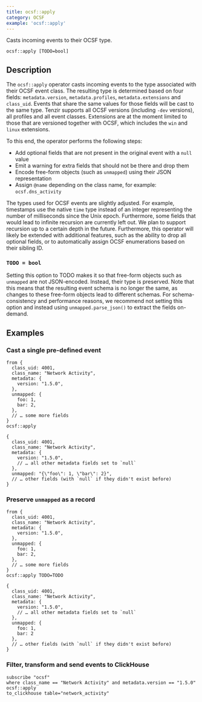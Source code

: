 ```yaml
---
title: ocsf::apply
category: OCSF
example: 'ocsf::apply'
---
```


Casts incoming events to their OCSF type.

```tql
ocsf::apply [TODO=bool]
```

## Description

The `ocsf::apply` operator casts incoming events to the type associated with
their OCSF event class. The resulting type is determined based on four fields:
`metadata.version`, `metadata.profiles`, `metadata.extensions` and `class_uid`.
Events that share the same values for those fields will be cast to the same
type. Tenzir supports all OCSF versions (including `-dev` versions), all
profiles and all event classes. Extensions are at the moment limited to those
that are versioned together with OCSF, which includes the `win` and `linux`
extensions.

To this end, the operator performs the following steps:
- Add optional fields that are not present in the original event with a `null` value
- Emit a warning for extra fields that should not be there and drop them
- Encode free-form objects (such as `unmapped`) using their JSON representation
- Assign `@name` depending on the class name, for example: `ocsf.dns_activity`

The types used for OCSF events are slightly adjusted. For example, timestamps
use the native `time` type instead of an integer representing the number of
milliseconds since the Unix epoch. Furthermore, some fields that would lead to
infinite recursion are currently left out. We plan to support recursion up to a
certain depth in the future. Furthermore, this operator will likely be extended
with additional features, such as the ability to drop all optional fields, or to
automatically assign OCSF enumerations based on their sibling ID.

### `TODO = bool`

Setting this option to TODO makes it so that free-form objects such as
`unmapped` are not JSON-encoded. Instead, their type is preserved. Note that
this means that the resulting event schema is no longer the same, as changes to
these free-form objects lead to different schemas. For schema-consistency and
performance reasons, we recommend not setting this option and instead using
`unmapped.parse_json()` to extract the fields on-demand.

## Examples

### Cast a single pre-defined event

```tql
from {
  class_uid: 4001,
  class_name: "Network Activity",
  metadata: {
    version: "1.5.0",
  },
  unmapped: {
    foo: 1,
    bar: 2,
  },
  // … some more fields
}
ocsf::apply
```
```tql
{
  class_uid: 4001,
  class_name: "Network Activity",
  metadata: {
    version: "1.5.0",
    // … all other metadata fields set to `null`
  },
  unmapped: "{\"foo\": 1, \"bar\": 2}",
  // … other fields (with `null` if they didn't exist before)
}
```

### Preserve `unmapped` as a record

```tql
from {
  class_uid: 4001,
  class_name: "Network Activity",
  metadata: {
    version: "1.5.0",
  },
  unmapped: {
    foo: 1,
    bar: 2,
  },
  // … some more fields
}
ocsf::apply TODO=TODO
```
```tql
{
  class_uid: 4001,
  class_name: "Network Activity",
  metadata: {
    version: "1.5.0",
    // … all other metadata fields set to `null`
  },
  unmapped: {
    foo: 1,
    bar: 2
  },
  // … other fields (with `null` if they didn't exist before)
}
```

### Filter, transform and send events to ClickHouse

```tql
subscribe "ocsf"
where class_name == "Network Activity" and metadata.version == "1.5.0"
ocsf::apply
to_clickhouse table="network_activity"
```

